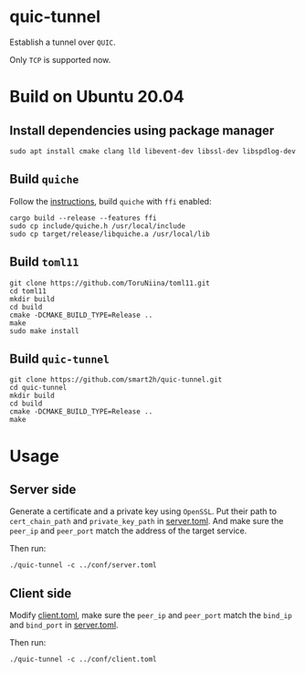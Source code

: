 # quic-tunnel

Establish a tunnel over `QUIC`.

Only `TCP` is supported now.

# Build on Ubuntu 20.04

## Install dependencies using package manager

```shell
sudo apt install cmake clang lld libevent-dev libssl-dev libspdlog-dev
```

## Build `quiche`

Follow the [instructions](https://github.com/cloudflare/quiche#building), build
`quiche` with `ffi` enabled:

```shell
cargo build --release --features ffi
sudo cp include/quiche.h /usr/local/include
sudo cp target/release/libquiche.a /usr/local/lib
```

## Build `toml11`

```shell
git clone https://github.com/ToruNiina/toml11.git
cd toml11
mkdir build
cd build
cmake -DCMAKE_BUILD_TYPE=Release ..
make
sudo make install
```

## Build `quic-tunnel`

```shell
git clone https://github.com/smart2h/quic-tunnel.git
cd quic-tunnel
mkdir build
cd build
cmake -DCMAKE_BUILD_TYPE=Release ..
make
```

# Usage

## Server side

Generate a certificate and a private key using `OpenSSL`. Put their path to
`cert_chain_path` and `private_key_path` in [server.toml](conf/server.toml).
And make sure the `peer_ip` and `peer_port` match the address of the target
service.

Then run:
```shell
./quic-tunnel -c ../conf/server.toml
```

## Client side

Modify [client.toml](conf/client.toml), make sure the `peer_ip` and `peer_port`
match the `bind_ip` and `bind_port` in [server.toml](conf/server.toml).

Then run:
```shell
./quic-tunnel -c ../conf/client.toml
```
